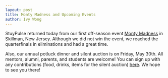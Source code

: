 ```yaml
---
layout: post
title: Monty Madness and Upcoming Events
author: Ivy Wong
---
```

StuyPulse returned today from our first off-season event [Monty Madness](http://www.montymadness.com/) in Skillman, New Jersey. Although we did not win the event, we reached the quarterfinals in eliminations and had a great time. 

Also, our annual potluck dinner and silent auction is on Friday, May 30th. All mentors, alumni, parents, and students are welcome! You can sign up with any contributions (food, drinks, items for the silent auction) [here](https://docs.google.com/forms/d/1SMglViR9fvY1K5qDmPw9W2Qy0pnWMAKKKFkyoVuro-A/viewform). We hope to see you there! 
